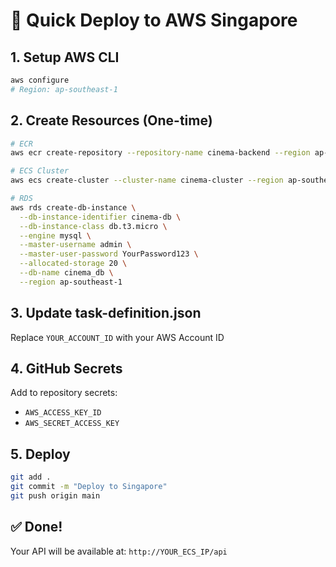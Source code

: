 # 🚀 Quick Deploy to AWS Singapore

## 1. Setup AWS CLI
```bash
aws configure
# Region: ap-southeast-1
```

## 2. Create Resources (One-time)
```bash
# ECR
aws ecr create-repository --repository-name cinema-backend --region ap-southeast-1

# ECS Cluster
aws ecs create-cluster --cluster-name cinema-cluster --region ap-southeast-1

# RDS
aws rds create-db-instance \
  --db-instance-identifier cinema-db \
  --db-instance-class db.t3.micro \
  --engine mysql \
  --master-username admin \
  --master-user-password YourPassword123 \
  --allocated-storage 20 \
  --db-name cinema_db \
  --region ap-southeast-1
```

## 3. Update task-definition.json
Replace `YOUR_ACCOUNT_ID` with your AWS Account ID

## 4. GitHub Secrets
Add to repository secrets:
- `AWS_ACCESS_KEY_ID`
- `AWS_SECRET_ACCESS_KEY`

## 5. Deploy
```bash
git add .
git commit -m "Deploy to Singapore"
git push origin main
```

## ✅ Done!
Your API will be available at: `http://YOUR_ECS_IP/api`